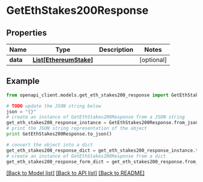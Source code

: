 # GetEthStakes200Response


## Properties
Name | Type | Description | Notes
------------ | ------------- | ------------- | -------------
**data** | [**List[EthereumStake]**](EthereumStake.md) |  | [optional] 

## Example

```python
from openapi_client.models.get_eth_stakes200_response import GetEthStakes200Response

# TODO update the JSON string below
json = "{}"
# create an instance of GetEthStakes200Response from a JSON string
get_eth_stakes200_response_instance = GetEthStakes200Response.from_json(json)
# print the JSON string representation of the object
print GetEthStakes200Response.to_json()

# convert the object into a dict
get_eth_stakes200_response_dict = get_eth_stakes200_response_instance.to_dict()
# create an instance of GetEthStakes200Response from a dict
get_eth_stakes200_response_form_dict = get_eth_stakes200_response.from_dict(get_eth_stakes200_response_dict)
```
[[Back to Model list]](../README.md#documentation-for-models) [[Back to API list]](../README.md#documentation-for-api-endpoints) [[Back to README]](../README.md)


